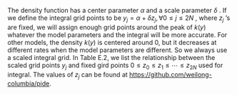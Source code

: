 The density function has a center parameter $\alpha$ and a scale parameter $\delta$ . If we define the integral grid points to be ${y}_{j} = \alpha  + \delta {z}_{j},\forall 0 \leq  j \leq  {2N}$ , where ${z}_{j}$ ’s are fixed, we will assign enough grid points around the peak of $k\left( y\right)$ whatever the model parameters and the integral will be more accurate. For other models, the density $k\left( y\right)$ is centered around 0, but it decreases at different rates when the model parameters are different. So we always use a scaled integral grid. In Table E.2, we list the relationship between the scaled grid points ${y}_{j}$ and fixed gird points $0 \leq  {z}_{0} \leq  {z}_{1} \leq  \cdots  \leq  {z}_{2N}$ used for integral. The values of ${z}_{j}$ can be found at https://github.com/weilong-columbia/pide.
